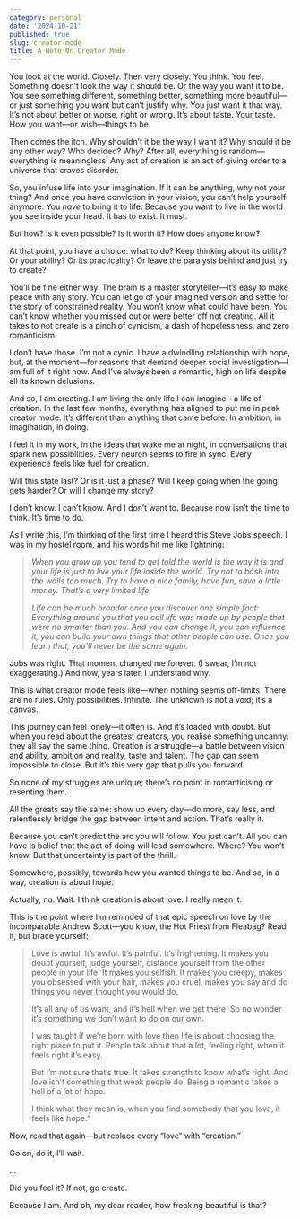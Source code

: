 ```yaml
---
category: personal
date: '2024-10-21'
published: true
slug: creator-mode
title: A Note On Creator Mode
---
```

You look at the world. Closely. Then very closely. You think. You feel. Something doesn’t look the way it should be. Or the way you want it to be. You see something different, something better, something more beautiful—or just something you want but can’t justify why. You just want it that way. It’s not about better or worse, right or wrong. It’s about taste. Your taste. How you want—or wish—things to be.

Then comes the itch. Why shouldn’t it be the way I want it? Why should it be any other way? Who decided? Why? After all, everything is random—everything is meaningless. Any act of creation is an act of giving order to a universe that craves disorder.

So, you infuse life into your imagination. If it can be anything, why not your thing? And once you have conviction in your vision, you can’t help yourself anymore. You _have_ to bring it to life. Because you want to live in the world you see inside your head. It has to exist. It must.

But how? Is it even possible? Is it worth it? How does anyone know?

At that point, you have a choice: what to do? Keep thinking about its utility? Or your ability? Or its practicality? Or leave the paralysis behind and just try to create?

You’ll be fine either way. The brain is a master storyteller—it’s easy to make peace with any story. You can let go of your imagined version and settle for the story of constrained reality. You won’t know what could have been. You can’t know whether you missed out or were better off not creating. All it takes to not create is a pinch of cynicism, a dash of hopelessness, and zero romanticism.

I don’t have those. I’m not a cynic. I have a dwindling relationship with hope, but, at the moment—for reasons that demand deeper social investigation—I am full of it right now. And I’ve always been a romantic, high on life despite all its known delusions.

And so, I am creating. I am living the only life I can imagine—a life of creation. In the last few months, everything has aligned to put me in peak creator mode. It’s different than anything that came before. In ambition, in imagination, in doing.

I feel it in my work, in the ideas that wake me at night, in conversations that spark new possibilities. Every neuron seems to fire in sync. Every experience feels like fuel for creation.

Will this state last? Or is it just a phase? Will I keep going when the going gets harder? Or will I change my story?

I don’t know. I can’t know. And I don’t want to. Because now isn’t the time to think. It’s time to do.

As I write this, I’m thinking of the first time I heard this Steve Jobs speech. I was in my hostel room, and his words hit me like lightning:

>_When you grow up you tend to get told the world is the way it is and your life is just to live your life inside the world. Try not to bash into the walls too much. Try to have a nice family, have fun, save a little money. That’s a very limited life._
>
>_Life can be much broader once you discover one simple fact: Everything around you that you call life was made up by people that were no smarter than you. And you can change it, you can influence it, you can build your own things that other people can use. Once you learn that, you’ll never be the same again._

Jobs was right. That moment changed me forever. (I swear, I’m not exaggerating.) And now, years later, I understand why.

This is what creator mode feels like—when nothing seems off-limits. There are no rules. Only possibilities. Infinite. The unknown is not a void; it’s a canvas.

This journey can feel lonely—it often is. And it’s loaded with doubt. But when you read about the greatest creators, you realise something uncanny: they all say the same thing. Creation is a struggle—a battle between vision and ability, ambition and reality, taste and talent. The gap can seem impossible to close. But it’s this very gap that pulls you forward.

So none of my struggles are unique; there’s no point in romanticising or resenting them.

All the greats say the same: show up every day—do more, say less, and relentlessly bridge the gap between intent and action. That’s really it.

Because you can’t predict the arc you will follow. You just can’t. All you can have is belief that the act of doing will lead somewhere. Where? You won’t know. But that uncertainty is part of the thrill.

Somewhere, possibly, towards how you wanted things to be. And so, in a way, creation is about hope.

Actually, no. Wait. I think creation is about love. I really mean it.

This is the point where I’m reminded of that epic speech on love by the incomparable Andrew Scott—you know, the Hot Priest from Fleabag? Read it, but brace yourself:

> Love is awful. It’s awful. It’s painful. It’s frightening. It makes you doubt yourself, judge yourself, distance yourself from the other people in your life. It makes you selfish. It makes you creepy, makes you obsessed with your hair, makes you cruel, makes you say and do things you never thought you would do.
> 
> It’s all any of us want, and it’s hell when we get there. So no wonder it’s something we don’t want to do on our own.
> 
> I was taught if we’re born with love then life is about choosing the right place to put it. People talk about that a lot, feeling right, when it feels right it’s easy.
> 
> But I’m not sure that’s true. It takes strength to know what’s right. And love isn’t something that weak people do. Being a romantic takes a hell of a lot of hope.
> 
> I think what they mean is, when you find somebody that you love, it feels like hope.”

Now, read that again—but replace every “love” with “creation.”

Go on, do it, I’ll wait.

…

Did you feel it? If not, go create.

Because I am. And oh, my dear reader, how freaking beautiful is that?
